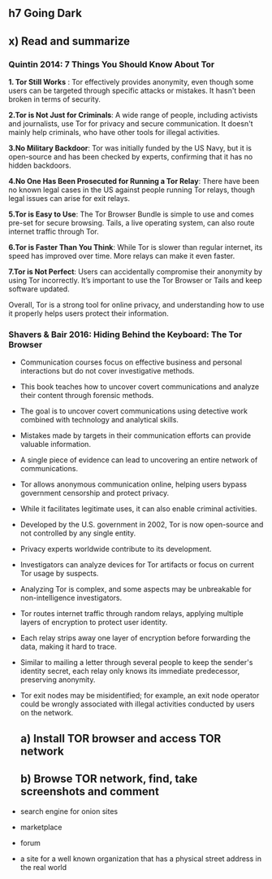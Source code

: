 ## h7 Going Dark
## x) Read and summarize
### Quintin 2014: 7 Things You Should Know About Tor

**1. Tor Still Works** : Tor effectively provides anonymity, even though some users can be targeted through specific attacks or mistakes. It hasn't been broken in terms of security.

**2.Tor is Not Just for Criminals**: A wide range of people, including activists and journalists, use Tor for privacy and secure communication. It doesn't mainly help criminals, who have other tools for illegal activities.

**3.No Military Backdoor**: Tor was initially funded by the US Navy, but it is open-source and has been checked by experts, confirming that it has no hidden backdoors.

**4.No One Has Been Prosecuted for Running a Tor Relay**: There have been no known legal cases in the US against people running Tor relays, though legal issues can arise for exit relays.

**5.Tor is Easy to Use**: The Tor Browser Bundle is simple to use and comes pre-set for secure browsing. Tails, a live operating system, can also route internet traffic through Tor.

**6.Tor is Faster Than You Think**: While Tor is slower than regular internet, its speed has improved over time. More relays can make it even faster.

**7.Tor is Not Perfect**: Users can accidentally compromise their anonymity by using Tor incorrectly. It’s important to use the Tor Browser or Tails and keep software updated.

Overall, Tor is a strong tool for online privacy, and understanding how to use it properly helps users protect their information.

### Shavers & Bair 2016: Hiding Behind the Keyboard: The Tor Browser

- Communication courses focus on effective business and personal interactions but do not cover investigative methods.
- This book teaches how to uncover covert communications and analyze their content through forensic methods.
- The goal is to uncover covert communications using detective work combined with technology and analytical skills.
- Mistakes made by targets in their communication efforts can provide valuable information.
- A single piece of evidence can lead to uncovering an entire network of communications.
- Tor allows anonymous communication online, helping users bypass government censorship and protect privacy.
- While it facilitates legitimate uses, it can also enable criminal activities.
- Developed by the U.S. government in 2002, Tor is now open-source and not controlled by any single entity.
- Privacy experts worldwide contribute to its development.
- Investigators can analyze devices for Tor artifacts or focus on current Tor usage by suspects.
- Analyzing Tor is complex, and some aspects may be unbreakable for non-intelligence investigators.
- Tor routes internet traffic through random relays, applying multiple layers of encryption to protect user identity.
- Each relay strips away one layer of encryption before forwarding the data, making it hard to trace.
- Similar to mailing a letter through several people to keep the sender's identity secret, each relay only knows its immediate predecessor, preserving anonymity.
- Tor exit nodes may be misidentified; for example, an exit node operator could be wrongly associated with illegal activities conducted by users on the network.

  ## a) Install TOR browser and access TOR network
  ## b) Browse TOR network, find, take screenshots and comment

- search engine for onion sites
- marketplace
- forum
- a site for a well known organization that has a physical street address in the real world
